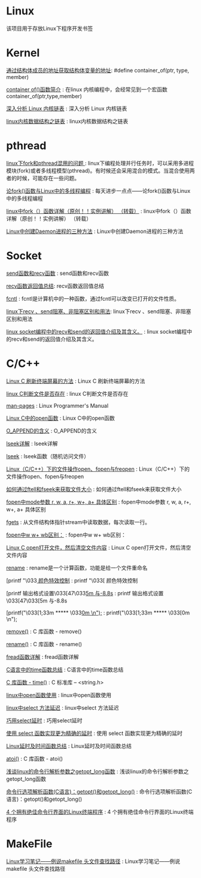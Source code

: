 # Linux
该项目用于存放Linux下程序开发书签


Kernel
==
[通过结构体成员的地址获取结构体变量的地址](https://blog.csdn.net/nawuyao/article/details/52693135): #define container_of(ptr, type, member)  

[container of()函数简介](https://blog.csdn.net/s2603898260/article/details/79371024) : 在linux 内核编程中，会经常见到一个宏函数container_of(ptr,type,member)

[深入分析 Linux 内核链表](https://www.ibm.com/developerworks/cn/linux/kernel/l-chain/) : 深入分析 Linux 内核链表 

[linux内核数据结构之链表](https://www.cnblogs.com/Anker/p/3475643.html) : linux内核数据结构之链表 

pthread 
==
[linux下fork和pthread混用的问题 ](https://blog.csdn.net/dux003/article/details/6001459) : linux下编程处理并行任务时，可以采用多进程模块(fork)或者多线程模型(pthread)。有时候还会采用混合的模式。当混合使用两者的时候，可能存在一些问题。 

[论fork()函数与Linux中的多线程编程](https://www.cnblogs.com/hrhguanli/p/3779283.html) : 每天进步一点点——论fork()函数与Linux中的多线程编程  

[linux中fork（）函数详解（原创！！实例讲解） （转载）](https://www.cnblogs.com/jycboy/p/l_fork.html) : linux中fork（）函数详解（原创！！实例讲解） （转载） 

[Linux中创建Daemon进程的三种方法](https://www.cnblogs.com/minico/p/7702020.html) : Linux中创建Daemon进程的三种方法 

Socket
==
[send函数和recv函数](https://www.cnblogs.com/tianlangshu/p/6795681.html) : send函数和recv函数 

[recv函数返回值总结](https://blog.csdn.net/hq354974212/article/details/76077635): recv函数返回值总结 

[fcntl](https://baike.baidu.com/item/fcntl/6860021?fr=aladdin) : fcntl是计算机中的一种函数，通过fcntl可以改变已打开的文件性质。 

[linux下recv 、send阻塞、非阻塞区别和用法](https://blog.csdn.net/gufeijunchi/article/details/41519205): linux下recv 、send阻塞、非阻塞区别和用法 

[linux socket编程中的recv和send的返回值介绍及其含义。](https://blog.csdn.net/qq_26105397/article/details/80988429) : linux socket编程中的recv和send的返回值介绍及其含义。 


C/C++
==
[Linux C 刷新终端屏幕的方法](https://blog.csdn.net/xiaowall/article/details/8299985) : Linux C 刷新终端屏幕的方法 

[linux C判断文件是否存在](https://blog.csdn.net/kingjo002/article/details/8442146) : linux C判断文件是否存在 

[man-pages](http://www.man7.org/linux/man-pages/man2/open.2.html) : Linux Programmer's Manual 

[Linux C中的open函数](https://blog.csdn.net/weixin_39296438/article/details/79422068) : Linux C中的open函数 

[O_APPEND的含义](https://blog.csdn.net/tianwailaibin/article/details/6771667) : O_APPEND的含义 

[lseek详解](https://blog.csdn.net/wr_iskye/article/details/83418135) : lseek详解 

[lseek](https://baike.baidu.com/item/lseek/6385407?fr=aladdin) : lseek函数（随机访问文件） 

[Linux（C/C++）下的文件操作open、fopen与freopen](https://www.cnblogs.com/fnlingnzb-learner/p/7040726.html) : Linux（C/C++）下的文件操作open、fopen与freopen 

[如何通过ftell和fseek来获取文件大小](https://www.cnblogs.com/sj-lv/p/3444994.html) : 如何通过ftell和fseek来获取文件大小 

[fopen中mode参数 r, w, a, r+, w+, a+ 具体区别](https://blog.csdn.net/u011985712/article/details/79852261) : fopen中mode参数 r, w, a, r+, w+, a+ 具体区别 

[fgets](https://baike.baidu.com/item/fgets/10942211?fr=aladdin) : 从文件结构体指针stream中读取数据，每次读取一行。 

[fopen中w w+ wb区别：](https://blog.csdn.net/guyue6670/article/details/6681037) : fopen中w w+ wb区别： 

[Linux C open打开文件，然后清空文件内容](https://blog.csdn.net/u010889616/article/details/47670555) : Linux C open打开文件，然后清空文件内容 

[rename](https://baike.baidu.com/item/rename/4748209?fr=aladdin) : rename是一个计算函数，功能是给一个文件重命名 

[printf "\033[ 颜色特效控制](https://blog.csdn.net/Primeprime/article/details/79708373) : printf "\033[ 颜色特效控制 

[printf 输出格式设置\033[47\033[5m 与-8.8s](https://www.cnblogs.com/ch122633/p/8148866.html) : printf 输出格式设置\033[47\033[5m 与-8.8s 

[printf("\033[1;33m ***** \033[0m \n");](https://www.cnblogs.com/ThatsMyTiger/p/6929391.html) : printf("\033[1;33m ***** \033[0m \n"); 

[remove()](https://www.runoob.com/cprogramming/c-function-remove.html) : C 库函数 - remove() 

[rename()](https://www.runoob.com/cprogramming/c-function-rename.html) : C 库函数 - rename() 

[fread函数详解](https://www.cnblogs.com/melons/p/5791874.html) : fread函数详解 

[C语言中的time函数总结](https://blog.csdn.net/hmxz2nn/article/details/77986450) : C语言中的time函数总结 

[C 库函数 - time()](https://www.runoob.com/cprogramming/c-function-time.html) :  C 标准库 – <string.h> 

[linux中open函数使用](https://www.cnblogs.com/songfeixiang/p/3733855.html) : linux中open函数使用 

[linux中select 方法延迟](https://blog.csdn.net/a_tu_/article/details/40509393) : linux中select 方法延迟 

[巧用select延时](https://blog.csdn.net/todo_cct/article/details/47081401) : 巧用select延时 

[使用 select 函数实现更为精确的延时](http://durant35.github.io/2016/09/08/programPearls_precise%20delay%20using%20select/) : 使用 select 函数实现更为精确的延时 

[Linux延时及时间函数总结](https://www.cnblogs.com/tdyizhen1314/p/4376348.html) : Linux延时及时间函数总结 

[atoi()](https://www.runoob.com/cprogramming/c-function-atoi.html) : C 库函数 - atoi() 

[浅谈linux的命令行解析参数之getopt_long函数](https://blog.csdn.net/qq_33850438/article/details/80172275) : 浅谈linux的命令行解析参数之getopt_long函数 

[命令行选项解析函数(C语言)：getopt()和getopt_long()](https://www.cnblogs.com/chenliyang/p/6633739.html) : 命令行选项解析函数(C语言)：getopt()和getopt_long() 

[4 个拥有绝佳命令行界面的Linux终端程序](https://www.linuxidc.com/Linux/2017-05/144066.htm) : 4 个拥有绝佳命令行界面的Linux终端程序 


MakeFile
==
[Linux学习笔记——例说makefile 头文件查找路径](https://blog.csdn.net/xukai871105/article/details/36476793) : Linux学习笔记——例说makefile 头文件查找路径 











